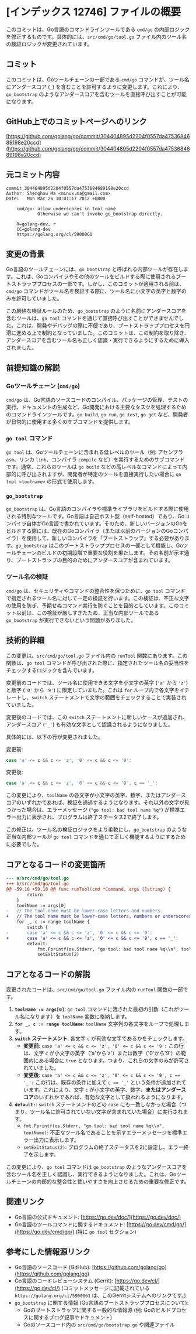 # [インデックス 12746] ファイルの概要

このコミットは、Go言語のコマンドラインツールである `cmd/go` の内部ロジックを修正するものです。具体的には、`src/cmd/go/tool.go` ファイル内のツール名の検証ロジックが変更されています。

## コミット

このコミットは、Goツールチェーンの一部である `cmd/go` コマンドが、ツール名にアンダースコア (`_`) を含むことを許可するように変更します。これにより、`go_bootstrap` のようなアンダースコアを含むツールを直接呼び出すことが可能になります。

## GitHub上でのコミットページへのリンク

[https://github.com/golang/go/commit/304404895d2204f0557da4753684689198e20ccd](https://github.com/golang/go/commit/304404895d2204f0557da4753684689198e20ccd)

## 元コミット内容

```
commit 304404895d2204f0557da4753684689198e20ccd
Author: Shenghou Ma <minux.ma@gmail.com>
Date:   Mon Mar 26 10:01:17 2012 +0800

    cmd/go: allow underscores in tool name
            Otherwise we can't invoke go_bootstrap directly.
    
    R=golang-dev, r
    CC=golang-dev
    https://golang.org/cl/5900061
```

## 変更の背景

Go言語のツールチェーンには、`go_bootstrap` と呼ばれる内部ツールが存在します。これは、Goコンパイラやその他のツールをビルドする際に使用されるブートストラッププロセスの一部です。しかし、このコミットが適用される前は、`cmd/go` コマンドがツール名を検証する際に、ツール名に小文字の英字と数字のみを許可していました。

この厳格な検証ルールのため、`go_bootstrap` のように名前にアンダースコアを含むツールは、`go tool` コマンドを通じて直接呼び出すことができませんでした。これは、開発やデバッグの際に不便であり、ブートストラッププロセスを円滑に進める上で制約となっていました。このコミットは、この制約を取り除き、アンダースコアを含むツール名も正しく認識・実行できるようにするために導入されました。

## 前提知識の解説

### Goツールチェーン (`cmd/go`)

`cmd/go` は、Go言語のソースコードのコンパイル、パッケージの管理、テストの実行、ドキュメントの生成など、Go開発における主要なタスクを処理するためのコマンドラインツールです。`go build`, `go run`, `go test`, `go get` など、開発者が日常的に使用する多くのサブコマンドを提供します。

### `go tool` コマンド

`go tool` は、Goツールチェーンに含まれる低レベルのツール（例: アセンブラ `asm`、リンカ `link`、コンパイラ `compile` など）を実行するためのサブコマンドです。通常、これらのツールは `go build` などの高レベルなコマンドによって内部的に呼び出されますが、開発者が特定のツールを直接実行したい場合に `go tool <toolname>` の形式で使用します。

### `go_bootstrap`

`go_bootstrap` は、Go言語のコンパイラや標準ライブラリをビルドする際に使用される特別なツールです。Go言語は自己ホスト型（self-hosted）であり、Goコンパイラ自体がGo言語で書かれています。そのため、新しいバージョンのGoをビルドする際には、既存のGoコンパイラ（または以前のバージョンのGoコンパイラ）を使用して、新しいコンパイラを「ブートストラップ」する必要があります。`go_bootstrap` はこのブートストラッププロセスの一部として機能し、Goツールチェーンのビルドの初期段階で重要な役割を果たします。その名前が示す通り、ブートストラップの目的のためにアンダースコアが含まれています。

### ツール名の検証

`cmd/go` は、セキュリティやコマンドの整合性を保つために、`go tool` コマンドで指定されるツール名に対して一定の検証を行います。この検証は、不正な文字の使用を防ぎ、予期せぬコマンド実行を防ぐことを目的としています。このコミット以前は、この検証が厳しすぎたため、正当な内部ツールである `go_bootstrap` が実行できないという問題がありました。

## 技術的詳細

この変更は、`src/cmd/go/tool.go` ファイル内の `runTool` 関数にあります。この関数は、`go tool` コマンドが呼び出された際に、指定されたツール名の妥当性をチェックするロジックを含んでいます。

変更前のコードでは、ツール名に使用できる文字を小文字の英字 (`'a'` から `'z'`) と数字 (`'0'` から `'9'`) に限定していました。これは `for` ループ内で各文字をイテレートし、`switch` ステートメントで文字の範囲をチェックすることで実装されていました。

変更後のコードでは、この `switch` ステートメントに新しいケースが追加され、アンダースコア (`'_'`) も有効な文字として認識されるようになりました。

具体的には、以下の行が変更されました。

変更前:
```go
case 'a' <= c && c <= 'z', '0' <= c && c <= '9':
```

変更後:
```go
case 'a' <= c && c <= 'z', '0' <= c && c <= '9', c == '_':
```

この変更により、`toolName` の各文字が小文字の英字、数字、またはアンダースコアのいずれかであれば、検証を通過するようになります。それ以外の文字が見つかった場合は、エラーメッセージ (`"go tool: bad tool name %q"`) が標準エラー出力に表示され、プログラムは終了ステータス2で終了します。

この修正は、ツール名の検証ロジックをより柔軟にし、`go_bootstrap` のような正当な内部ツールが `go tool` コマンドを通じて正しく機能するようにするために必要でした。

## コアとなるコードの変更箇所

```diff
--- a/src/cmd/go/tool.go
+++ b/src/cmd/go/tool.go
@@ -59,10 +59,10 @@ func runTool(cmd *Command, args []string) {
 		return
 	}
 	toolName := args[0]
-	// The tool name must be lower-case letters and numbers.
+	// The tool name must be lower-case letters, numbers or underscores.
 	for _, c := range toolName {
 		switch {
-		case 'a' <= c && c <= 'z', '0' <= c && c <= '9':
+		case 'a' <= c && c <= 'z', '0' <= c && c <= '9', c == '_':
 		default:
 			fmt.Fprintf(os.Stderr, "go tool: bad tool name %q\\n", toolName)
 			setExitStatus(2)
```

## コアとなるコードの解説

変更されたコードは、`src/cmd/go/tool.go` ファイル内の `runTool` 関数の一部です。

1.  **`toolName := args[0]`**: `go tool` コマンドに渡された最初の引数（これがツール名になります）を `toolName` 変数に格納します。
2.  **`for _, c := range toolName`**: `toolName` 文字列の各文字をループで処理します。
3.  **`switch` ステートメント**: 各文字 `c` が有効な文字であるかをチェックします。
    *   **変更前**: `case 'a' <= c && c <= 'z', '0' <= c && c <= '9':`
        この行は、文字 `c` が小文字の英字（'a'から'z'）または数字（'0'から'9'）の範囲内にある場合に `true` となります。つまり、これらの文字のみが許可されていました。
    *   **変更後**: `case 'a' <= c && c <= 'z', '0' <= c && c <= '9', c == '_':`
        この行は、既存の条件に加えて `c == '_'` という条件が追加されています。これにより、文字 `c` が小文字の英字、数字、**またはアンダースコア**のいずれかであれば、有効な文字として扱われるようになります。
4.  **`default:`**: `switch` ステートメントのどの `case` にも一致しなかった場合（つまり、ツール名に許可されていない文字が含まれていた場合）に実行されます。
    *   `fmt.Fprintf(os.Stderr, "go tool: bad tool name %q\\n", toolName)`: 不正なツール名であることを示すエラーメッセージを標準エラー出力に表示します。
    *   `setExitStatus(2)`: プログラムの終了ステータスを2に設定し、エラー終了を示します。

この変更により、`go tool` コマンドは `go_bootstrap` のようなアンダースコアを含むツール名を正しく認識し、実行できるようになりました。これは、Goツールチェーンの内部的な整合性と使いやすさを向上させるための重要な修正です。

## 関連リンク

*   Go言語の公式ドキュメント: [https://go.dev/doc/](https://go.dev/doc/)
*   Go言語のツールコマンドに関するドキュメント: [https://go.dev/cmd/go/](https://go.dev/cmd/go/) (特に `go tool` セクション)

## 参考にした情報源リンク

*   Go言語のソースコード (GitHub): [https://github.com/golang/go](https://github.com/golang/go)
*   Go言語のコードレビューシステム (Gerrit): [https://go.dev/cl/](https://go.dev/cl/) (コミットメッセージに記載されている `https://golang.org/cl/5900061` は、このGerritシステムへのリンクです。)
*   `go_bootstrap` に関する情報 (Go言語のブートストラッププロセスについて):
    *   Goのブートストラップに関する一般的な情報源 (例: Goのビルドプロセスに関するブログ記事やドキュメント)
    *   Goのソースコード内の `src/cmd/go/bootstrap.go` や関連ファイル


